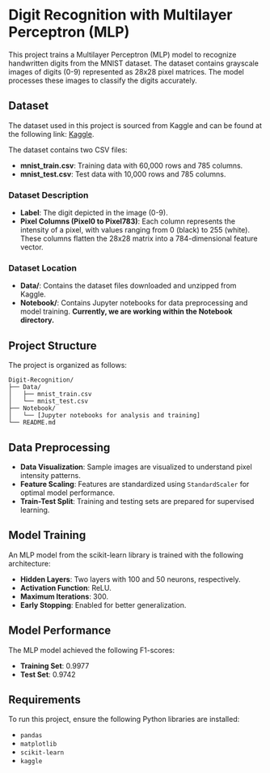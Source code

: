 # Digit Recognition with Multilayer Perceptron (MLP)

This project trains a Multilayer Perceptron (MLP) model to recognize handwritten digits from the MNIST dataset. The dataset contains grayscale images of digits (0-9) represented as 28x28 pixel matrices. The model processes these images to classify the digits accurately.

## Dataset

The dataset used in this project is sourced from Kaggle and can be found at the following link: [Kaggle](https://www.kaggle.com/datasets/oddrationale/mnist-in-csv).

The dataset contains two CSV files:
- **mnist_train.csv**: Training data with 60,000 rows and 785 columns.
- **mnist_test.csv**: Test data with 10,000 rows and 785 columns.

### Dataset Description

- **Label**: The digit depicted in the image (0-9).
- **Pixel Columns (Pixel0 to Pixel783)**: Each column represents the intensity of a pixel, with values ranging from 0 (black) to 255 (white). These columns flatten the 28x28 matrix into a 784-dimensional feature vector.

### Dataset Location

- **Data/**: Contains the dataset files downloaded and unzipped from Kaggle.
- **Notebook/**: Contains Jupyter notebooks for data preprocessing and model training. **Currently, we are working within the Notebook directory.**

## Project Structure

The project is organized as follows:

```plaintext
Digit-Recognition/
├── Data/
│   ├── mnist_train.csv
│   └── mnist_test.csv
├── Notebook/
│   └── [Jupyter notebooks for analysis and training]
└── README.md
```

## Data Preprocessing

- **Data Visualization**: Sample images are visualized to understand pixel intensity patterns.
- **Feature Scaling**: Features are standardized using `StandardScaler` for optimal model performance.
- **Train-Test Split**: Training and testing sets are prepared for supervised learning.

## Model Training

An MLP model from the scikit-learn library is trained with the following architecture:
- **Hidden Layers**: Two layers with 100 and 50 neurons, respectively.
- **Activation Function**: ReLU.
- **Maximum Iterations**: 300.
- **Early Stopping**: Enabled for better generalization.

## Model Performance

The MLP model achieved the following F1-scores:
- **Training Set**: 0.9977
- **Test Set**: 0.9742

## Requirements

To run this project, ensure the following Python libraries are installed:
- `pandas`
- `matplotlib`
- `scikit-learn`
- `kaggle`
